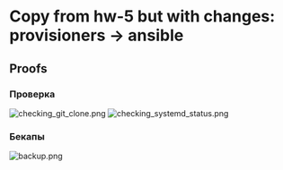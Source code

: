 # Copy from hw-5 but with changes: provisioners -> ansible 

## Proofs
### Проверка
<image src="screenshots/checking_git_clone.png" alt="checking_git_clone.png">
<image src="screenshots/checking_systemd_status.png" alt="checking_systemd_status.png">

### Бекапы
<image src="screenshots/backup.png" alt="backup.png">

